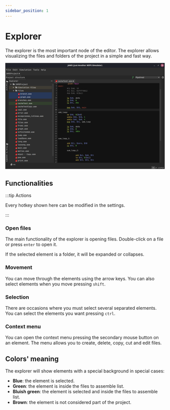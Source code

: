 ```yaml
---
sidebar_position: 1
---
```


# Explorer

The explorer is the most important node of the editor. The explorer allows visualizing the files and folders of the
project in a simple and fast way.

![Explorer](/img/docs/nodes/explorer.png)

## Functionalities

:::tip Actions

Every hotkey shown here can be modified in the settings.

:::

### Open files

The main functionality of the explorer is opening files. Double-click on a file or press `enter` to open it.

If the selected element is a folder, it will be expanded or collapses.

### Movement

You can move through the elements using the arrow keys. You can also select elements when you move pressing `shift`.

### Selection

There are occasions where you must select several separated elements. You can select the elements you want
pressing `ctrl`.

### Context menu

You can open the context menu pressing the secondary mouse button on an element. The menu allows you to create, delete,
copy, cut and edit files.

## Colors' meaning

The explorer will show elements with a special background in special cases:
- **Blue**: the element is selected.
- **Green**: the element is inside the files to assemble list.
- **Bluish green**: the element is selected and inside the files to assemble list.
- **Brown**: the element is not considered part of the project.